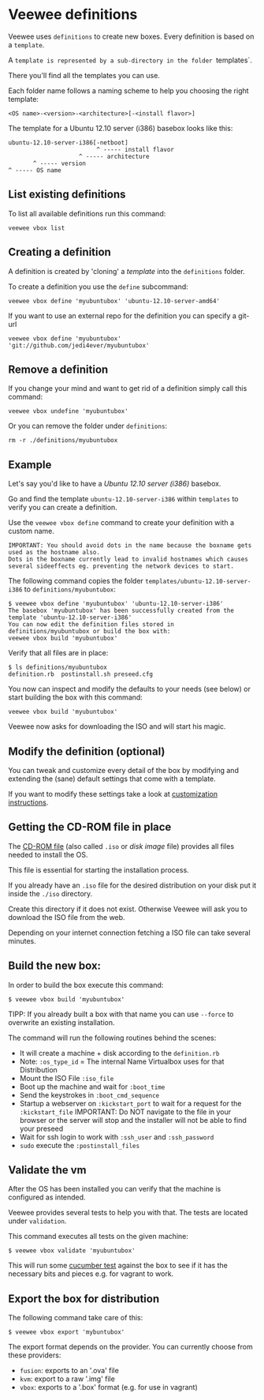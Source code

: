 # Veewee definitions

Veewee uses `definitions` to create new boxes. Every definition is based on a `template`.

A `template is represented by a sub-directory in the folder `templates`.

There you'll find all the templates you can use.

Each folder name follows a naming scheme to help you choosing the right template:

    <OS name>-<version>-<architecture>[-<install flavor>]

The template for a Ubuntu 12.10 server (i386) basebox looks like this:

    ubuntu-12.10-server-i386[-netboot]
                             ^ ----- install flavor
                        ^ ----- architecture
           ^ ----- version
    ^ ----- OS name


## List existing definitions

To list all available definitions run this command:

    veewee vbox list


## Creating a definition

A definition is created by 'cloning' a *template* into the `definitions` folder.

To create a definition you use the `define` subcommand:

    veewee vbox define 'myubuntubox' 'ubuntu-12.10-server-amd64'

If you want to use an external repo for the definition you can specify a git-url

    veewee vbox define 'myubuntubox' 'git://github.com/jedi4ever/myubuntubox'


## Remove a definition

If you change your mind and want to get rid of a definition simply call this command:

    veewee vbox undefine 'myubuntubox'

Or you can remove the folder under `definitions`:

    rm -r ./definitions/myubuntubox


## Example

Let's say you'd like to have a *Ubuntu 12.10 server (i386)* basebox.

Go and find the template `ubuntu-12.10-server-i386` within `templates` to verify you can create a definition.

Use the `veewee vbox define` command to create your definition with a custom name.

	IMPORTANT: You should avoid dots in the name because the boxname gets used as the hostname also.
	Dots in the boxname currently lead to invalid hostnames which causes several sideeffects eg. preventing the network devices to start.

The following command copies the folder `templates/ubuntu-12.10-server-i386` to `definitions/myubuntubox`:

    $ veewee vbox define 'myubuntubox' 'ubuntu-12.10-server-i386'
    The basebox 'myubuntubox' has been successfully created from the template 'ubuntu-12.10-server-i386'
    You can now edit the definition files stored in definitions/myubuntubox or build the box with:
    veewee vbox build 'myubuntubox'

Verify that all files are in place:

    $ ls definitions/myubuntubox
    definition.rb  postinstall.sh preseed.cfg

You now can inspect and modify the defaults to your needs (see below) or start building the box with this command:

    veewee vbox build 'myubuntubox'

Veewee now asks for downloading the ISO and will start his magic.


## Modify the definition (optional)

You can tweak and customize every detail of the box by modifying and extending the (sane) default settings
that come with a template.

If you want to modify these settings take a look at [customization instructions](customize.md).


## Getting the CD-ROM file in place

The [CD-ROM file](http://en.wikipedia.org/wiki/ISO_image) (also called `.iso` or *disk image* file)
provides all files needed to install the OS.

This file is essential for starting the installation process.

If you already have an `.iso` file for the desired distribution on your disk put it inside the `./iso` directory.

Create this directory if it does not exist. Otherwise Veewee will ask you to download the ISO file from the web.

Depending on your internet connection fetching a ISO file can take several minutes.


## Build the new box:

In order to build the box execute this command:

    $ veewee vbox build 'myubuntubox'

TIPP: If you already built a box with that name you can use `--force` to overwrite an existing installation.

The command will run the following routines behind the scenes:

- It will create a machine + disk according to the `definition.rb`
- Note: `:os_type_id` = The internal Name Virtualbox uses for that Distribution
- Mount the ISO File `:iso_file`
- Boot up the machine and wait for `:boot_time`
- Send the keystrokes in `:boot_cmd_sequence`
- Startup a webserver on `:kickstart_port` to wait for a request for the `:kickstart_file`
  IMPORTANT: Do NOT navigate to the file in your browser or the server will stop and the installer will not be able to find your preseed
- Wait for ssh login to work with `:ssh_user` and `:ssh_password`
- `sudo` execute the `:postinstall_files`


## Validate the vm

After the OS has been installed you can verify that the machine is configured as intended.

Veewee provides several tests to help you with that. The tests are located under `validation`.

This command executes all tests on the given machine:

    $ veewee vbox validate 'myubuntubox'

This will run some [cucumber test](http://cukes.info/) against the box
to see if it has the necessary bits and pieces e.g. for vagrant to work.


## Export the box for distribution

The following command take care of this:

    $ veewee vbox export 'mybuntubox'

The export format depends on the provider. You can currently choose from these providers:

- `fusion`: exports to an '.ova' file
- `kvm`: export to a raw '.img' file
- `vbox`: exports to a '.box' format (e.g. for use in vagrant)
